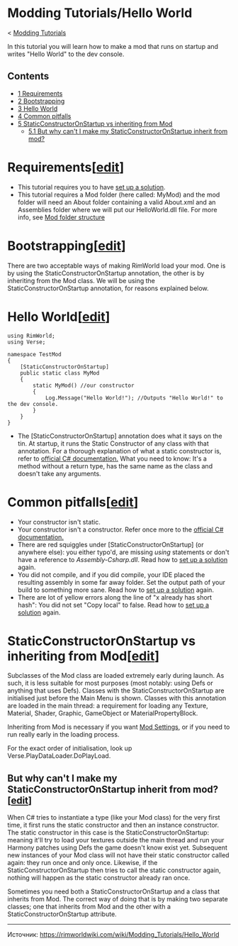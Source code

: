 # Modding Tutorials/Hello World

< [Modding Tutorials](https://rimworldwiki.com/wiki/Modding_Tutorials "Modding Tutorials")

In this tutorial you will learn how to make a mod that runs on startup and writes "Hello World" to the dev console.

## Contents

* [1 Requirements](#Requirements)
* [2 Bootstrapping](#Bootstrapping)
* [3 Hello World](#Hello_World)
* [4 Common pitfalls](#Common_pitfalls)
* [5 StaticConstructorOnStartup vs inheriting from Mod](#StaticConstructorOnStartup_vs_inheriting_from_Mod)
  + [5.1 But why can't I make my StaticConstructorOnStartup inherit from mod?](#But_why_can.27t_I_make_my_StaticConstructorOnStartup_inherit_from_mod.3F)

# Requirements[[edit](/index.php?title=Modding_Tutorials/Hello_World&action=edit&section=1 "Edit section: Requirements")]

* This tutorial requires you to have [set up a solution](https://rimworldwiki.com/wiki/Modding_Tutorials/Setting_up_a_solution "Modding Tutorials/Setting up a solution").
* This tutorial requires a Mod folder (here called: MyMod) and the mod folder will need an About folder containing a valid About.xml and an Assemblies folder where we will put our HelloWorld.dll file. For more info, see  [Mod folder structure](https://rimworldwiki.com/wiki/Modding_Tutorials/Mod_folder_structure "Modding Tutorials/Mod folder structure")

# Bootstrapping[[edit](/index.php?title=Modding_Tutorials/Hello_World&action=edit&section=2 "Edit section: Bootstrapping")]

There are two acceptable ways of making RimWorld load your mod. One is by using the StaticConstructorOnStartup annotation, the other is by inheriting from the Mod class. We will be using the StaticConstructorOnStartup annotation, for reasons explained below.

# Hello World[[edit](/index.php?title=Modding_Tutorials/Hello_World&action=edit&section=3 "Edit section: Hello World")]

```
using RimWorld;
using Verse;

namespace TestMod
{
    [StaticConstructorOnStartup]
    public static class MyMod
    {
        static MyMod() //our constructor
        {
            Log.Message("Hello World!"); //Outputs "Hello World!" to the dev console.
        }
    }
}
```

* The [StaticConstructorOnStartup] annotation does what it says on the tin. At startup, it runs the Static Constructor of any class with that annotation. For a thorough explanation of what a static constructor is, refer to [official C# documentation.](https://docs.microsoft.com/en-us/dotnet/csharp/programming-guide/classes-and-structs/static-constructors) What you need to know: It's a method without a return type, has the same name as the class and doesn't take any arguments.

# Common pitfalls[[edit](/index.php?title=Modding_Tutorials/Hello_World&action=edit&section=4 "Edit section: Common pitfalls")]

* Your constructor isn't static.
* Your constructor isn't a constructor. Refer once more to the [official C# documentation.](https://docs.microsoft.com/en-us/dotnet/csharp/programming-guide/classes-and-structs/static-constructors)
* There are red squiggles under [StaticConstructorOnStartup] (or anywhere else): you either typo'd, are missing *using* statements or don't have a reference to *Assembly-Csharp.dll*. Read how to [set up a solution](https://rimworldwiki.com/wiki/Modding_Tutorials/Setting_up_a_solution "Modding Tutorials/Setting up a solution") again.
* You did not compile, and if you did compile, your IDE placed the resulting assembly in some far away folder. Set the output path of your build to something more sane. Read how to [set up a solution](https://rimworldwiki.com/wiki/Modding_Tutorials/Setting_up_a_solution "Modding Tutorials/Setting up a solution") again.
* There are lot of yellow errors along the line of "x already has short hash": You did not set "Copy local" to false. Read how to [set up a solution](https://rimworldwiki.com/wiki/Modding_Tutorials/Setting_up_a_solution "Modding Tutorials/Setting up a solution") again.

# StaticConstructorOnStartup vs inheriting from Mod[[edit](/index.php?title=Modding_Tutorials/Hello_World&action=edit&section=5 "Edit section: StaticConstructorOnStartup vs inheriting from Mod")]

Subclasses of the Mod class are loaded extremely early during launch. As such, it is less suitable for most purposes (most notably: using Defs or anything that uses Defs). Classes with the StaticConstructorOnStartup are initialised just before the Main Menu is shown. Classes with this annotation are loaded in the main thread: a requirement for loading any Texture, Material, Shader, Graphic, GameObject or MaterialPropertyBlock.

Inheriting from Mod is necessary if you want [Mod Settings](https://rimworldwiki.com/wiki/Modding_Tutorials/ModSettings "Modding Tutorials/ModSettings"), or if you need to run really early in the loading process.

For the exact order of initialisation, look up Verse.PlayDataLoader.DoPlayLoad.

## But why can't I make my StaticConstructorOnStartup inherit from mod?[[edit](/index.php?title=Modding_Tutorials/Hello_World&action=edit&section=6 "Edit section: But why can't I make my StaticConstructorOnStartup inherit from mod?")]

When C# tries to instantiate a type (like your Mod class) for the very first time, it first runs the static constructor and then an instance constructor. The static constructor in this case is the StaticConstructorOnStartup: meaning it'll try to load your textures outside the main thread and run your Harmony patches using Defs the game doesn't know exist yet. Subsequent new instances of your Mod class will not have their static constructor called again: they run once and only once. Likewise, if the StaticConstructorOnStartup then tries to call the static constructor again, nothing will happen as the static constructor already ran once.

Sometimes you need both a StaticConstructorOnStartup and a class that inherits from Mod. The correct way of doing that is by making two separate classes; one that inherits from Mod and the other with a StaticConstructorOnStartup attribute.

---
Источник: https://rimworldwiki.com/wiki/Modding_Tutorials/Hello_World

<!-- Метаданные -->
<!-- Категория: basics -->
<!-- Дата загрузки: 2025-02-27 21:50:25 -->
